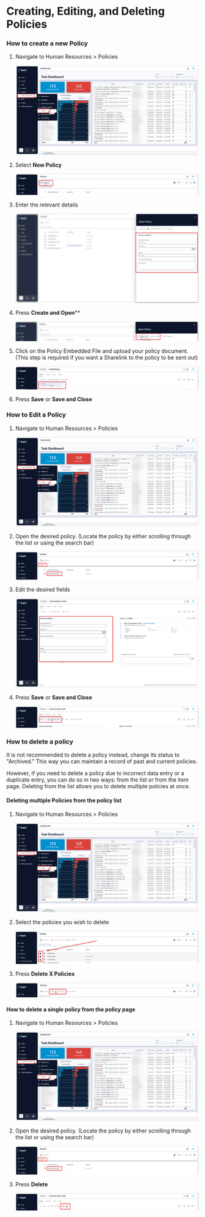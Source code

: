 # Creating, Editing, and Deleting Policies

### How to create a new Policy

1. Navigate to Human Resources &gt; Policies  

    ![image-1702522705319.png](./downloaded_image_1705285316426.png)

2. Select **New Policy** 

    ![image-1702522749287.png](./downloaded_image_1705285317437.png)

3. Enter the relevant details  

    ![image-1702522867459.png](./downloaded_image_1705285318446.png)

4. Press **Create and Open**** 

    ![image-1702522896903.png](./downloaded_image_1705285319457.png)

5. Click on the Policy Embedded File and upload your policy document. (This step is required if you want a Sharelink to the policy to be sent out)  

    ![image-1702522961862.png](./downloaded_image_1705285320467.png)

6. Press **Save** or **Save and Close**

### How to Edit a Policy

1. Navigate to Human Resources &gt; Policies 

    ![image-1702522705319.png](./downloaded_image_1705285316426.png)

2. Open the desired policy. (Locate the policy by either scrolling through the list or using the search bar)  

    ![image-1702523772396.png](./downloaded_image_1705285322504.png)

3. Edit the desired fields  

    ![image-1702523793222.png](./downloaded_image_1705285323515.png)

4. Press **Save** or ****Save and Close**** 

    ![image-1702523821862.png](./downloaded_image_1705285324532.png)

### How to delete a policy

It is not recommended to delete a policy instead, change its status to "Archived." This way you can maintain a record of past and current policies.

However, if you need to delete a policy due to incorrect data entry or a duplicate entry, you can do so in two ways: from the list or from the item page. Deleting from the list allows you to delete multiple policies at once.

#### Deleting multiple Policies from the policy list

1. Navigate to Human Resources &gt; Policies  

    ![image-1702522705319.png](./downloaded_image_1705285316426.png)

2. Select the policies you wish to delete  

    ![image-1702523913741.png](./downloaded_image_1705285326565.png)

3. Press **Delete X Policies** 

    ![image-1702523939731.png](./downloaded_image_1705285327580.png)

#### How to delete a single policy from the policy page

1. Navigate to Human Resources &gt; Policies 

    ![image-1702522705319.png](./downloaded_image_1705285316426.png)

2. Open the desired policy. (Locate the policy by either scrolling through the list or using the search bar)  

    ![image-1702523772396.png](./downloaded_image_1705285322504.png)

3. Press **Delete** 

    ![image-1702523990476.png](./downloaded_image_1705285330620.png)